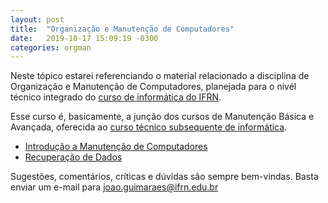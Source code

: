 ```yaml
---
layout: post
title:  "Organização e Manutenção de Computadores"
date:   2019-10-17 15:09:19 -0300
categories: orgman
---
```


Neste tópico estarei referenciando o material relacionado a disciplina de Organização e Manutenção de Computadores, planejada para o nivél técnico integrado do [curso de informática do IFRN](http://portal.ifrn.edu.br/campus/ensino/cursos/cursos-tecnicos-de-nivel-medio/tecnico-integrado/tecnico-em-informatica/view). 

Esse curso é, basicamente, a junção dos cursos de Manutenção Básica e Avançada, oferecida ao [curso técnico subsequente de informática](http://portal.ifrn.edu.br/campus/ensino/cursos/cursos-tecnicos-de-nivel-medio/tecnico-subsequente/tecnico-de-nivel-medio-em-informatica/view).

* [Introdução a Manutenção de Computadores](https://jp-guimaraes.github.io/intro_manu)
* [Recuperação de Dados](https://jp-guimaraes.github.io/orgman,data_recovery/2019/10/17/dataRec.html)


Sugestões, comentários, críticas e dúvidas são sempre bem-vindas. Basta enviar um e-mail para <joao.guimaraes@ifrn.edu.br>


[jekyll-gh]:   https://github.com/jekyll/jekyll
